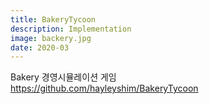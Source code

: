 ```yaml
---
title: BakeryTycoon
description: Implementation
image: backery.jpg
date: 2020-03
---
```


Bakery 경영시뮬레이션 게임
<br>https://github.com/hayleyshim/BakeryTycoon